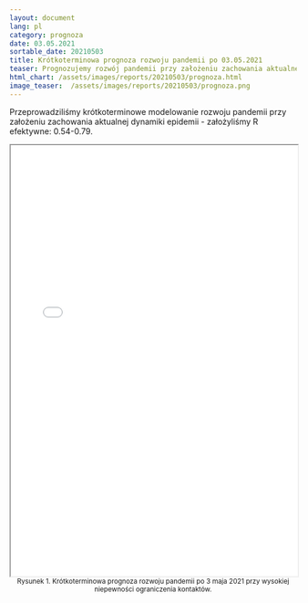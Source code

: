 ```yaml
---
layout: document
lang: pl
category: prognoza
date: 03.05.2021
sortable_date: 20210503
title: Krótkoterminowa prognoza rozwoju pandemii po 03.05.2021 
teaser: Prognozujemy rozwój pandemii przy założeniu zachowania aktualnej dynamiki epidemii.
html_chart: /assets/images/reports/20210503/prognoza.html
image_teaser:  /assets/images/reports/20210503/prognoza.png
---
```


Przeprowadziliśmy krótkoterminowe modelowanie rozwoju pandemii przy założeniu zachowania aktualnej dynamiki epidemii - 
założyliśmy R efektywne: 0.54-0.79.


<div style="text-align: center" class="row 80%">
    <span class="image fit">
        <iframe src="{{ page.html_chart }}" alt="" style="width: 100%; height:54em;"></iframe>
    </span>
    <small>Rysunek 1. Krótkoterminowa prognoza rozwoju pandemii po 3 maja 2021 przy wysokiej niepewności ograniczenia kontaktów.</small>
</div>
